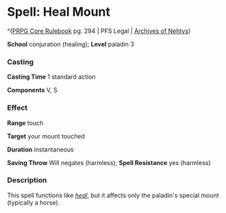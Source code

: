 # Spell: Heal Mount

^([PRPG Core Rulebook][ss-heal-mount] pg. 294 | PFS Legal | [Archives of Nehtys][sn-heal-mount])

**School** conjuration (healing); **Level** paladin 3

### Casting

**Casting Time** 1 standard action  

**Components** V, S

### Effect

**Range** touch  

**Target** your mount touched  

**Duration** instantaneous  

**Saving Throw** Will negates (harmless); **Spell Resistance** yes (harmless)

### Description

This spell functions like _[heal]_, but it affects only the paladin's special mount (typically a horse).

[ss-heal-mount]: http://paizo.com/pathfinderRPG/v57
[sn-heal-mount]: http://www.archivesofnethys.com/SpellDisplay.aspx?ItemName=Heal%20Mount
[heal]: http://www.archivesofnethys.com/SpellDisplay.aspx?ItemName=heal